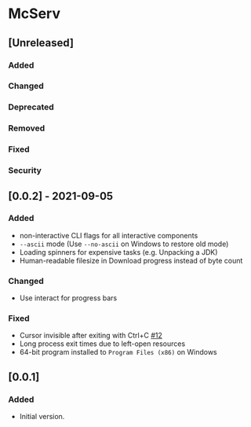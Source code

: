 # McServ

## [Unreleased]
### Added

### Changed

### Deprecated

### Removed

### Fixed

### Security
## [0.0.2] - 2021-09-05

### Added

- non-interactive CLI flags for all interactive components
- `--ascii` mode (Use `--no-ascii` on Windows to restore old mode)
- Loading spinners for expensive tasks (e.g. Unpacking a JDK)
- Human-readable filesize in Download progress instead of byte count

### Changed

- Use interact for progress bars

### Fixed
- Cursor invisible after exiting with Ctrl+C [#12](https://github.com/DRSchlaubi/mcserv/issues/12)
- Long process exit times due to left-open resources
- 64-bit program installed to `Program Files (x86)` on Windows

## [0.0.1]

### Added

- Initial version.
